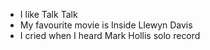 * I like Talk Talk
* My favourite movie is Inside Llewyn Davis
* I cried when I heard Mark Hollis solo record
